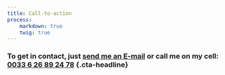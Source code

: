 ```yaml
---
title: Call-to-action
process:
    markdown: true
    twig: true
---
```


### To get in contact, just [send me an E-mail](mailto:toctocmarseille@gmail.com) or call me on my cell:  [0033 6 26 89 24 78](http://)  {.cta-headline}